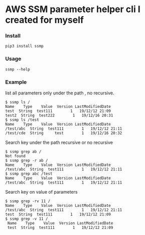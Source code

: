 # AWS SSM parameter helper cli I created for myself

### Install

`pip3 install ssmp`
### Usage

`ssmp --help`

### Example

list all parameters only under the path , no recursive.

```
$ ssmp ls /
Name    Type    Value  Version LastModifiedDate
test  String  test111        1   19/12/12 21:09
test2  String  test222        1   19/12/16 20:31
$ ssmp ls /test
Name    Type    Value  Version LastModifiedDate
/test/abc  String  test111        1   19/12/12 21:11
/test/cde  String     test        1   19/12/16 20:32
```

Search key under the path recursive or no recursive

```
$ ssmp grep ab /
Not found
$ ssmp grep -r ab /
Name    Type    Value  Version LastModifiedDate
/test/abc  String  test111        1   19/12/12 21:11
$ ssmp grep abc /test
Name    Type    Value  Version LastModifiedDate
/test/abc  String  test111        1   19/12/12 21:11
```

Search key on value of parameters

```
$ ssmp grep -rv 11 /
Name    Type    Value  Version LastModifiedDate
/test/abc  String  test111        1   19/12/12 21:11
test  String  test111        1   19/12/12 21:09
$ ssmp grep -v 11 /
 Name    Type    Value  Version LastModifiedDate
 test  String  test111        1   19/12/12 21:09
```
